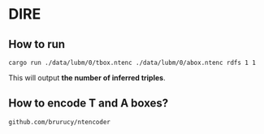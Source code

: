 # DIRE

## How to run

`cargo run ./data/lubm/0/tbox.ntenc ./data/lubm/0/abox.ntenc rdfs 1 1` 

This will output **the number of inferred triples**.

## How to encode T and A boxes?

`github.com/brurucy/ntencoder`
